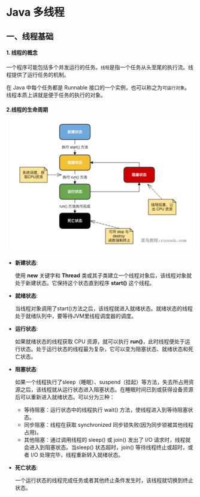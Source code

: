 # Java 多线程

## 一、线程基础

#### 1. 线程的概念

一个程序可能包括多个并发运行的任务。`线程`是指一个任务从头至尾的执行流。线程提供了运行任务的机制。

在 Java 中每个任务都是 Runnable 接口的一个实例，也可以称之为`可运行对象`。线程本质上讲就是便于任务的执行的对象。

#### 2.线程的生命周期

![java 线程生命周期](../_media/images/java-thread.jpg)

- **新建状态**:

  使用 **new** 关键字和 **Thread** 类或其子类建立一个线程对象后，该线程对象就处于新建状态。它保持这个状态直到程序 **start()** 这个线程。

- **就绪状态**:

  当线程对象调用了start()方法之后，该线程就进入就绪状态。就绪状态的线程处于就绪队列中，要等待JVM里线程调度器的调度。

- **运行状态**:

  如果就绪状态的线程获取 CPU 资源，就可以执行 **run()**，此时线程便处于运行状态。处于运行状态的线程最为复杂，它可以变为阻塞状态、就绪状态和死亡状态。

- **阻塞状态**:

  如果一个线程执行了sleep（睡眠）、suspend（挂起）等方法，失去所占用资源之后，该线程就从运行状态进入阻塞状态。在睡眠时间已到或获得设备资源后可以重新进入就绪状态。可以分为三种：

  - 等待阻塞：运行状态中的线程执行 wait() 方法，使线程进入到等待阻塞状态。
  - 同步阻塞：线程在获取 synchronized 同步锁失败(因为同步锁被其他线程占用)。
  - 其他阻塞：通过调用线程的 sleep() 或 join() 发出了 I/O 请求时，线程就会进入到阻塞状态。当sleep() 状态超时，join() 等待线程终止或超时，或者 I/O 处理完毕，线程重新转入就绪状态。

- **死亡状态**:

  一个运行状态的线程完成任务或者其他终止条件发生时，该线程就切换到终止状态。
